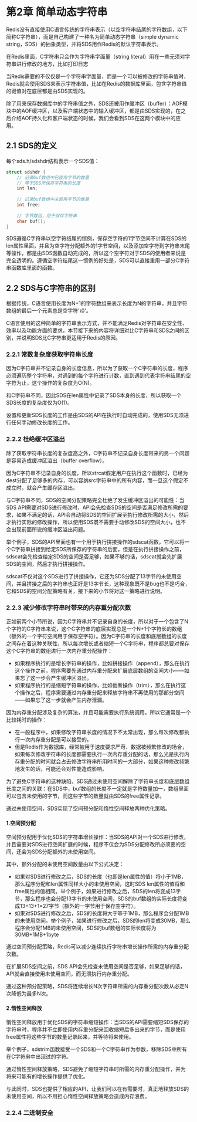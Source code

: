 # 第2章 简单动态字符串

Redis没有直接使用C语言传统的字符串表示（以空字符串结尾的字符数组，以下简称C字符串），而是自己构建了一种名为简单动态字符串（simple dynamic string，SDS）的抽象类型，并将SDS用作Redis的默认字符串表示。

在Redis里面，C字符串只会作为字符串字面量（string literal）用在一些无须对字符串进行修改的地方，比如打印日志

当Redis需要的不仅仅是一个字符串字面量，而是一个可以被修改的字符串值时，Redis就会使用SDS来表示字符串值，比如在Redis的数据库里面，包含字符串值的键值对在底层都是由SDS实现的。

除了用来保存数据库中的字符串值之外，SDS还被用作缓冲区（buffer）：AOF模块中的AOF缓冲区，以及客户端状态中的输入缓冲区，都是由SDS实现的，在之后介绍AOF持久化和客户端状态的时候，我们会看到SDS在这两个模块中的应用。

## 2.1 SDS的定义

每个sds.h/sdshdr结构表示一个SDS值：

~~~c
struct sdshdr {
    // 记录buf数组中已使用字节的数量
    // 等于SDS所保存字符串的长度
    int len;
    
    // 记录buf数组中未使用字节的数量
    int free;
    
    // 字节数组，用于保存字符串
    char buf[];
}
~~~

SDS遵循C字符串以空字符结尾的惯例，保存空字符的1字节空间不计算在SDS的len属性里面，并且为空字符分配额外的1字节空间，以及添加空字符到字符串末尾等操作，都是由SDS函数自动完成的，所以这个空字符对于SDS的使用者来说是完全透明的。遵循空字符结尾这一惯例的好处是，SDS可以直接重用一部分C字符串函数库里面的函数。

## 2.2 SDS与C字符串的区别

根据传统，C语言使用长度为N+1的字符数组来表示长度为N的字符串，并且字符数组的最后一个元素总是空字符'\0'。

C语言使用的这种简单的字符串表示方式，并不能满足Redis对字符串在安全性、效率以及功能方面的要求，本节接下来的内容将详细对比C字符串和SDS之间的区别，并说明SDS比C字符串更适用于Redis的原因。

### 2.2.1 常数复杂度获取字符串长度

因为C字符串并不记录自身的长度信息，所以为了获取一个C字符串的长度，程序必须遍历整个字符串，对遇到的每个字符进行计数，直到遇到代表字符串结尾的空字符为止，这个操作的复杂度为O(N)。

和C字符串不同，因此SDS在len属性中记录了SDS本身的长度，所以获取一个SDS长度的复杂度仅为O(1)。

设置和更新SDS长度的工作是由SDS的API在执行时自动完成的，使用SDS无须进行任何手动修改长度的工作。

### 2.2.2 杜绝缓冲区溢出

除了获取字符串长度的复杂度高之外，C字符串不记录自身长度带来的另一个问题是容易造成缓冲区溢出（buffer overflow）。

因为C字符串不记录自身的长度，所以strcat假定用户在执行这个函数时，已经为dest分配了足够多的内存，可以容纳src字符串中的所有内容，而一旦这个假定不成立时，就会产生缓存区溢出。

与C字符串不同，SDS的空间分配策略完全杜绝了发生缓冲区溢出的可能性：当SDS API需要对SDS进行修改时，API会先检查SDS的空间是否满足修改所需的要求，如果不满足的话，API会自动将SDS的空间扩展至执行修改所需的大小，然后才执行实际的修改操作，所以使用SDS既不需要手动修改SDS的空间大小，也不会出现前面所说的缓冲区溢出问题。

举个例子，SDS的API里面也有一个用于执行拼接操作的sdscat函数，它可以将一个C字符串拼接到给定SDS所保存的字符串的后面，但是在执行拼接操作之前，sdscat会先检查给定SDS的空间是否足够，如果不够的话，sdscat就会先扩展SDS的空间，然后才执行拼接操作。

sdscat不仅对这个SDS进行了拼接操作，它还为SDS分配了13字节的未使用空间，并且拼接之后的字符串也正好是13字节长，这种现象既不是bug也不是巧合，它和SDS的空间分配策略有关，接下来的小节将对这一策略进行说明。

### 2.2.3 减少修改字符串时带来的内存重分配次数

正如前两个小节所说，因为C字符串并不记录自身的长度，所以对于一个包含了N个字符的C字符串来说，这个C字符串的底层实现总是一个N+1个字符长的数组（额外的一个字符空间用于保存空字符）。因为C字符串的长度和底层数组的长度之间存在着这种关联性，所以每次增长或者缩短一个C字符串，程序都总要对保存这个C字符串的数组进行一次内存重分配操作：

- 如果程序执行的是增长字符串的操作，比如拼接操作（append），那么在执行这个操作之前，程序需要先通过内存重分配来扩展底层数组的空间大小——如果忘了这一步会产生缓冲区溢出。
- 如果程序执行的是缩短字符串的操作，比如截断操作（trim），那么在执行这个操作之后，程序需要通过内存重分配来释放字符串不再使用的那部分空间——如果忘了这一步就会产生内存泄漏。

因为内存重分配涉及复杂的算法，并且可能需要执行系统调用，所以它通常是一个比较耗时的操作：

- 在一般程序中，如果修改字符串长度的情况下不太常出现，那么每次修改都执行一次内存重分配是可以接受的。
- 但是Redis作为数据库，经常被用于速度要求严苛、数据被频繁修改的场合，如果每次修改字符串的长度都需要执行一次内存重分配的话，那么光是执行内存重分配的时间就会占去修改字符串所用时间的一大部分，如果这种修改频繁地发生的话，可能还会对性能造成影响。

为了避免C字符串的这种缺陷，SDS通过未使用空间解除了字符串长度和底层数组长度之间的关联：在SDS中，buf数组的长度不一定就是字符数量加一，数组里面可以包含未使用的字节，而这些字节的数量就由SDS的free属性记录。

通过未使用空间，SDS实现了空间预分配和惰性空间释放两种优化策略。

#### 1.空间预分配

空间预分配用于优化SDS的字符串增长操作：当SDS的API对一个SDS进行修改，并且需要对SDS进行空间扩展的时候，程序不仅会为SDS分配修改所必须要的空间，还会为SDS分配额外的未使用空间。

其中，额外分配的未使用空间数量由以下公式决定：

- 如果对SDS进行修改之后，SDS的长度（也即是len属性的值）将小于1MB，那么程序分配和len属性同样大小的未使用空间，这时SDS len属性的值将和free属性的值相同。举个例子，如果进行修改之后，SDS的len将变成13字节，那么程序也会分配13字节的未使用空间，SDS的buf数组的实际长度将变成13+13+1=27字节（额外的一字节用于保存空字符）。
- 如果对SDS进行修改之后，SDS的长度将大于等于1MB，那么程序会分配1MB的未使用空间。举个例子，如果进行修改之后，SDS的len将变成30MB，那么程序会分配1MB的未使用空间，SDS的buf数组的实际长度将为30MB+1MB+1byte

通过空间预分配策略，Redis可以减少连续执行字符串增长操作所需的内存重分配次数。

在扩展SDS空间之前，SDS API会先检查未使用空间是否足够，如果足够的话，API就会直接使用未使用空间，而无须执行内存重分配。

通过这种预分配策略，SDS将连续增长N次字符串所需的内存重分配次数从必定N次降低为最多N次。

#### 2.惰性空间释放

惰性空间释放用于优化SDS的字符串缩短操作：当SDS的API需要缩短SDS保存的字符串时，程序并不立即使用内存重分配来回收缩短后多出来的字节，而是使用free属性将这些字节的数量记录起来，并等待将来使用。

举个例子，sdstrim函数接受一个SDS和一个C字符串作为参数，移除SDS中所有在C字符串中出现过的字符。

通过惰性空间释放策略，SDS避免了缩短字符串时所需的内存重分配操作，并为将来可能有的增长操作提供了优化。

与此同时，SDS也提供了相应的API，让我们可以在有需要时，真正地释放SDS的未使用空间，所以不用担心惰性空间释放策略会造成内存浪费。

### 2.2.4 二进制安全